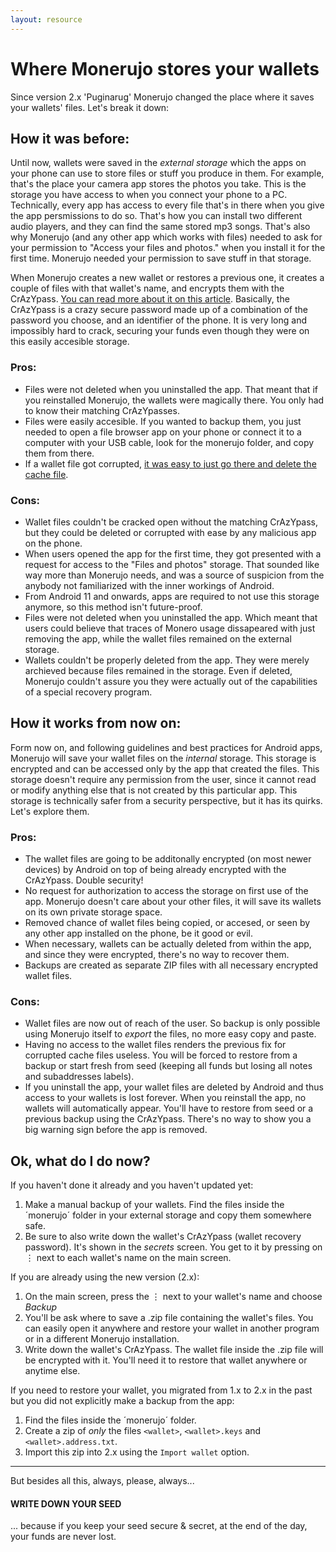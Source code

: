 ```yaml
---
layout: resource
---
```


# Where Monerujo stores your wallets

Since version 2.x 'Puginarug' Monerujo changed the place where it saves your wallets' files. Let's break it down:

## How it was before:
Until now, wallets were saved in the *external storage* which the apps on your phone can use to store files or stuff you produce in them. For example, that's the place your camera app stores the photos you take. This is the storage you have access to when you connect your phone to a PC. Technically, every app has access to every file that's in there when you give the app persmissions to do so. That's how you can install two different audio players, and they can find the same stored mp3 songs. That's also why Monerujo (and any other app which works with files) needed to ask for your permission to "Access your files and photos." when you install it for the first time. Monerujo needed your permission to save stuff in that storage.

When Monerujo creates a new wallet or restores a previous one, it creates a couple of files with that wallet's name, and encrypts them with the CrAzYpass. [You can read more about it on this article](https://anhdres.medium.com/how-monerujos-crazypass-crazy-secure-password-scheme-works-dc4f99a99ff0). Basically, the CrAzYpass is a crazy secure password made up of a combination of the password you choose, and an identifier of the phone. It is very long and impossibly hard to crack, securing your funds even though they were on this easily accesible storage.

### Pros:
* Files were not deleted when you uninstalled the app. That meant that if you reinstalled Monerujo, the wallets were magically there. You only had to know their matching CrAzYpasses.
* Files were easily accesible. If you wanted to backup them, you just needed to open a file browser app on your phone or connect it to a computer with your USB cable, look for the monerujo folder, and copy them from there.
* If a wallet file got corrupted, [it was easy to just go there and delete the cache file](https://anhdres.medium.com/how-to-solve-a-corrupt-wallet-file-with-monerujo-19fc621b1f2d).

### Cons:
* Wallet files couldn't be cracked open without the matching CrAzYpass, but they could be deleted or corrupted with ease by any malicious app on the phone.
* When users opened the app for the first time, they got presented with a request for access to the "Files and photos" storage. That sounded like way more than Monerujo needs, and was a source of suspicion from the anybody not familiarized with the inner workings of Android.
* From Android 11 and onwards, apps are required to not use this storage anymore, so this method isn't future-proof.
* Files were not deleted when you uninstalled the app. Which meant that users could believe that traces of Monero usage dissapeared with just removing the app, while the wallet files remained on the external storage.
* Wallets couldn't be properly deleted from the app. They were merely archieved because files remained in the storage. Even if deleted, Monerujo couldn't assure you they were actually out of the capabilities of a special recovery program.

## How it works from now on:
Form now on, and following guidelines and best practices for Android apps, Monerujo will save your wallet files on the *internal* storage. This storage is encrypted and can be accessed only by the app that created the files. This storage doesn't require any permission from the user, since it cannot read or modify anything else that is not created by this particular app. This storage is technically safer from a security perspective, but it has its quirks. Let's explore them.

### Pros:
* The wallet files are going to be additonally encrypted (on most newer devices) by Android on top of being already encrypted with the CrAzYpass. Double security!
* No request for authorization to access the storage on first use of the app. Monerujo doesn't care about your other files, it will save its wallets on its own private storage space.
* Removed chance of wallet files being copied, or accesed, or seen by any other app installed on the phone, be it good or evil.
* When necessary, wallets can be actually deleted from within the app, and since they were encrypted, there's no way to recover them.
* Backups are created as separate ZIP files with all necessary encrypted wallet files.

### Cons:
* Wallet files are now out of reach of the user. So backup is only possible using Monerujo itself to *export* the files, no more easy copy and paste.
* Having no access to the wallet files renders the previous fix for corrupted cache files useless. You will be forced to restore from a backup or start fresh from seed (keeping all funds but losing all notes and subaddresses labels).
* If you uninstall the app, your wallet files are deleted by Android and thus access to your wallets is lost forever. When you reinstall the app, no wallets will automatically appear. You'll have to restore from seed or a previous backup using the CrAzYpass. There's no way to show you a big warning sign before the app is removed.

## Ok, what do I do now?

If you haven't done it already and you haven't updated yet:
1. Make a manual backup of your wallets. Find the files inside the ´monerujo´ folder in your external storage and copy them somewhere safe.
2. Be sure to also write down the wallet's CrAzYpass (wallet recovery password). It's shown in the _secrets_ screen. You get to it by pressing on ⋮ next to each wallet's name on the main screen.

If you are already using the new version (2.x):
1. On the main screen, press the ⋮ next to your wallet's name and choose _Backup_
2. You'll be ask where to save a .zip file containing the wallet's files. You can easily open it anywhere and restore your wallet in another program or in a different Monerujo installation.
3. Write down the wallet's CrAzYpass. The wallet file inside the .zip file will be encrypted with it. You'll need it to restore that wallet anywhere or anytime else.

If you need to restore your wallet, you migrated from 1.x to 2.x in the past but you did not explicitly make a backup from the app:
1. Find the files inside the ´monerujo´ folder.
2. Create a zip of _only_ the files `<wallet>`, `<wallet>.keys` and `<wallet>.address.txt`.
3. Import this zip into 2.x using the `Import wallet` option.
---
But besides all this, always, please, always...
#### WRITE DOWN YOUR SEED
... because if you keep your seed secure & secret, at the end of the day, your funds are never lost.
